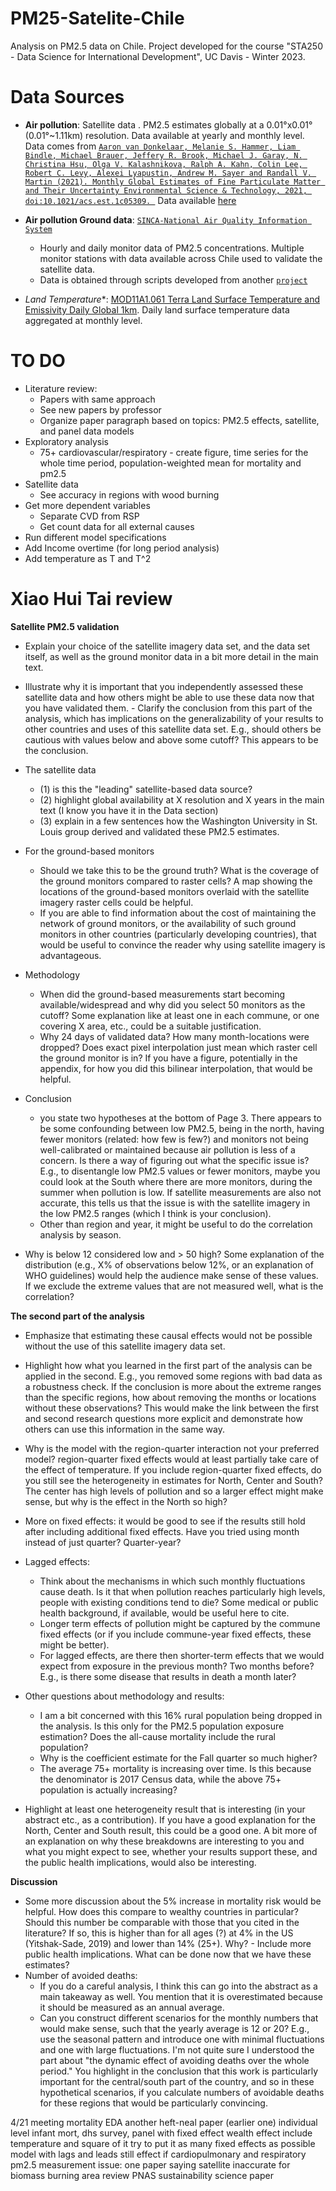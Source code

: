 # PM25-Satelite-Chile
Analysis on PM2.5 data on Chile. 
Project developed for the course "STA250 - Data Science for International Development", UC Davis - Winter 2023.

# Data Sources

* **Air pollution**: Satellite data . PM2.5 estimates globally at a 0.01°x0.01° (0.01°~1.11km) resolution. Data available at yearly and monthly level. Data comes from [`Aaron van Donkelaar, Melanie S. Hammer, Liam Bindle, Michael Brauer, Jeffery R. Brook, Michael J. Garay, N. Christina Hsu, Olga V. Kalashnikova, Ralph A. Kahn, Colin Lee, Robert C. Levy, Alexei Lyapustin, Andrew M. Sayer and Randall V. Martin (2021). Monthly Global Estimates of Fine Particulate Matter and Their Uncertainty Environmental Science & Technology, 2021, doi:10.1021/acs.est.1c05309. `](https://pubs.acs.org/doi/abs/10.1021/acs.est.1c05309) Data available [here](https://sites.wustl.edu/acag/datasets/surface-pm2-5/)

* **Air pollution Ground data**: [`SINCA-National Air Quality Information System`](https://sinca.mma.gob.cl/)
	* Hourly and daily monitor data of PM2.5 concentrations. Multiple monitor stations with data available across Chile used to validate the satellite data.
	* Data is obtained through scripts developed from another [`project`](https://github.com/pmbusch/Reportes-SINCA)

* *Land Temperature**: [MOD11A1.061 Terra Land Surface Temperature and Emissivity Daily Global 1km](https://developers.google.com/earth-engine/datasets/catalog/MODIS_061_MOD11A1#bands). Daily land surface temperature data aggregated at monthly level.


# TO DO

- Literature review:
	- Papers with same approach
	- See new papers by professor
	- Organize paper paragraph based on topics: PM2.5 effects, satellite, and panel data models 
- Exploratory analysis 
	- 75+ cardiovascular/respiratory - create figure, time series for the whole time period, population-weighted mean for mortality and pm2.5
- Satellite data
	- See accuracy in regions with wood burning
- Get more dependent variables
	- Separate CVD from RSP 
	- Get count data for all external causes
- Run different model specifications
- Add Income overtime (for long period analysis)
- Add temperature as T and T^2


# Xiao Hui Tai review

**Satellite PM2.5 validation**
- Explain your choice of the satellite imagery data set, and the data set itself, as well as the ground monitor data in a bit more detail in the main text.
- Illustrate why it is important that you independently assessed these satellite data and how others might be able to use these data now that you have validated them. - Clarify the conclusion from this part of the analysis, which has implications on the generalizability of your results to other countries and uses of this satellite data set. E.g., should others be cautious with values below and above some cutoff? This appears to be the conclusion.

- The satellite data
	- (1) is this the "leading" satellite-based data source? 
	- (2) highlight global availability at X resolution and X years in the main text (I know you have it in the Data section) 
	- (3) explain in a few sentences how the Washington University in St. Louis group derived and validated these PM2.5 estimates. 
- For the ground-based monitors
	- Should we take this to be the ground truth? What is the coverage of the ground monitors compared to raster cells? A map showing the locations of the ground-based monitors overlaid with the satellite imagery raster cells could be helpful. 
	- If you are able to find information about the cost of maintaining the network of ground monitors, or the availability of such ground monitors in other countries (particularly developing countries), that would be useful to convince the reader why using satellite imagery is advantageous. 

- Methodology
	- When did the ground-based measurements start becoming available/widespread and why did you select 50 monitors as the cutoff? Some explanation like at least one in each commune, or one covering X area, etc., could be a suitable justification. 
	- Why 24 days of validated data? How many month-locations were dropped? Does exact pixel interpolation just mean which raster cell the ground monitor is in? If you have a figure, potentially in the appendix, for how you did this bilinear interpolation, that would be helpful. 

- Conclusion
	- you state two hypotheses at the bottom of Page 3. There appears to be some confounding between low PM2.5, being in the north, having fewer monitors (related: how few is few?) and monitors not being well-calibrated or maintained because air pollution is less of a concern. Is there a way of figuring out what the specific issue is? E.g., to disentangle low PM2.5 values or fewer monitors, maybe you could look at the South where there are more monitors, during the summer when pollution is low. If satellite measurements are also not accurate, this tells us that the issue is with the satellite imagery in the low PM2.5 ranges (which I think is your conclusion).
	- Other than region and year, it might be useful to do the correlation analysis by season. 

- Why is below 12 considered low and > 50 high? Some explanation of the distribution (e.g., X% of observations below 12%, or an explanation of WHO guidelines) would help the audience make sense of these values. If we exclude the extreme values that are not measured well, what is the correlation? 

**The second part of the analysis**
- Emphasize that estimating these causal effects would not be possible without the use of this satellite imagery data set. 
- Highlight how what you learned in the first part of the analysis can be applied in the second. E.g., you removed some regions with bad data as a robustness check. If the conclusion is more about the extreme ranges than the specific regions, how about removing the months or locations without these observations? This would make the link between the first and second research questions more explicit and demonstrate how others can use this information in the same way. 

- Why is the model with the region-quarter interaction not your preferred model? region-quarter fixed effects would at least partially take care of the effect of temperature. If you include region-quarter fixed effects, do you still see the heterogeneity in estimates for North, Center and South? The center has high levels of pollution and so a larger effect might make sense, but why is the effect in the North so high? 
- More on fixed effects: it would be good to see if the results still hold after including additional fixed effects. Have you tried using month instead of just quarter? Quarter-year? 

- Lagged effects: 
	- Think about the mechanisms in which such monthly fluctuations cause death. Is it that when pollution reaches particularly high levels, people with existing conditions tend to die? Some medical or public health background, if available, would be useful here to cite. 
	- Longer term effects of pollution might be captured by the commune fixed effects (or if you include commune-year fixed effects, these might be better).
	- For lagged effects, are there then shorter-term effects that we would expect from exposure in the previous month? Two months before? E.g., is there some disease that results in death a month later? 

- Other questions about methodology and results: 
	- I am a bit concerned with this 16% rural population being dropped in the analysis. Is this only for the PM2.5 population exposure estimation? Does the all-cause mortality include the rural population? 
	- Why is the coefficient estimate for the Fall quarter so much higher? 
	- The average 75+ mortality is increasing over time. Is this because the denominator is 2017 Census data, while the above 75+ population is actually increasing? 

- Highlight at least one heterogeneity result that is interesting (in your abstract etc., as a contribution). If you have a good explanation for the North, Center and South result, this could be a good one. A bit more of an explanation on why these breakdowns are interesting to you and what you might expect to see, whether your results support these, and the public health implications, would also be interesting. 

**Discussion**
- Some more discussion about the 5% increase in mortality risk would be helpful. How does this compare to wealthy countries in particular? Should this number be comparable with those that you cited in the literature? If so, this is higher than for all ages (?) at 4% in the US (Yitshak-Sade, 2019) and lower than 14% (25+). Why?  - Include more public health implications. What can be done now that we have these estimates?
- Number of avoided deaths: 
	- If you do a careful analysis, I think this can go into the abstract as a main takeaway as well. You mention that it is overestimated because it should be measured as an annual average.
	- Can you construct different scenarios for the monthly numbers that would make sense, such that the yearly average is 12 or 20? E.g., use the seasonal pattern and introduce one with minimal fluctuations and one with large fluctuations. I'm not quite sure I understood the part about "the dynamic effect of avoiding deaths over the whole period." You highlight in the conclusion that this work is particularly important for the central/south part of the country, and so in these hypothetical scenarios, if you calculate numbers of avoidable deaths for these regions that would be particularly convincing. 

4/21 meeting
mortality EDA 
another heft-neal paper (earlier one) individual level infant mort, dhs survey, panel with fixed effect 
wealth effect 
include temperature and square of it
try to put it as many fixed effects as possible 
model with lags and leads
still effect if cardiopulmonary and respiratory 
pm2.5 measurement issue: one paper saying satellite inaccurate for biomass burning area
review PNAS sustainability science paper 



